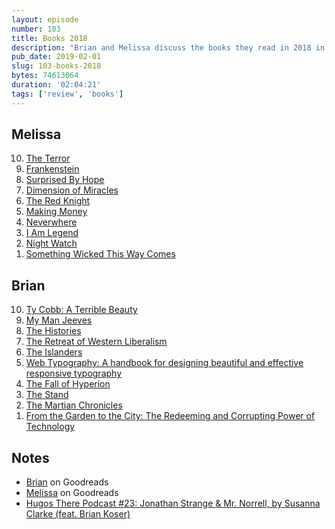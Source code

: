 ```yaml
---
layout: episode
number: 103
title: Books 2018
description: "Brian and Melissa discuss the books they read in 2018 in this super-size episode: the best, the worst, and plenty of stats. Plus feedback from Megan and Joshua!"
pub_date: 2019-02-01
slug: 103-books-2018
bytes: 74613064
duration: '02:04:21'
tags: ['review', 'books']
---
```

<h2>Melissa</h2>
<ol reversed>
<li><a href="https://www.goodreads.com/review/show/2531221567">The Terror</a></li>
<li><a href="https://www.goodreads.com/review/show/2511192248">Frankenstein</a></li>
<li><a href="https://www.goodreads.com/review/show/2308343087">Surprised By Hope</a></li>
<li><a href="https://www.goodreads.com/review/show/2404741108">Dimension of Miracles</a></li>
<li><a href="https://www.goodreads.com/review/show/2569664537">The Red Knight</a></li>
<li><a href="https://www.goodreads.com/review/show/1602556828">Making Money</a></li>
<li><a href="https://www.goodreads.com/book/show/14497.Neverwhere">Neverwhere</a></li>
<li><a href="https://www.goodreads.com/review/show/2309579046">I Am Legend</a></li>
<li><a href="https://www.goodreads.com/review/show/2495607705">Night Watch</a></li>
<li><a href="https://www.goodreads.com/review/show/2340562653">Something Wicked This Way Comes</a></li>
</ol>

<h2>Brian</h2>
<ol reversed>
<li><a href="https://www.goodreads.com/review/show/1893176595">Ty Cobb: A Terrible Beauty</a></li>
<li><a href="https://www.goodreads.com/review/show/1577482234">My Man Jeeves</a></li>
<li><a href="https://www.goodreads.com/review/show/2317807120">The Histories</a></li>
<li><a href="https://www.goodreads.com/review/show/2051805793">The Retreat of Western Liberalism</a></li>
<li><a href="https://www.goodreads.com/review/show/1718121324">The Islanders</a></li>
<li><a href="https://www.goodreads.com/review/show/2251216251">Web Typography: A handbook for designing beautiful and effective responsive typography</a></li>
<li><a href="https://www.goodreads.com/review/show/2191251015">The Fall of Hyperion</a></li>
<li><a href="https://www.goodreads.com/review/show/2299662107">The Stand</a></li>
<li><a href="https://www.goodreads.com/review/show/1706671105">The Martian Chronicles</a></li>
<li><a href="https://www.goodreads.com/review/show/2074089141">From the Garden to the City: The Redeeming and Corrupting Power of Technology</a></li>
</ol>

<h2>Notes</h2>
<ul>
<li><a href="https://www.goodreads.com/user/show/4812558-brian-koser">Brian</a> on Goodreads</li>
<li><a href="https://www.goodreads.com/user/show/54340861-melissa">Melissa</a> on Goodreads</li>
<li><a href="https://hugospodcast.com/podcast/hugos-there-podcast-23-jonathan-strange-mr-norrell-feat-brian-koser/">Hugos There Podcast #23: Jonathan Strange & Mr. Norrell, by Susanna Clarke (feat. Brian Koser)</a></li>
</ul>